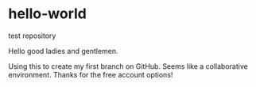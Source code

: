 # hello-world
test repository

Hello good ladies and gentlemen.

Using this to create my first branch on GitHub. Seems like a
collaborative environment. Thanks for the free account options!
